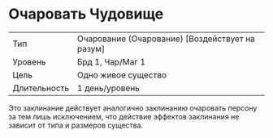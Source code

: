 # Очаровать Чудовище

|              |                                                 |
| ------------ | ----------------------------------------------- |
| Тип          | Очарование (Очарование) [Воздействует на разум] |
| Уровень      | Брд 1, Чар/Маг 1                                |
| Цель         | Одно живое существо                             |
| Длительность | 1 день/уровень                                  |

 Это заклинание действует аналогично заклинанию очаровать персону за тем лишь исключением, что действие эффектов заклинания не зависит от типа и размеров существа.
